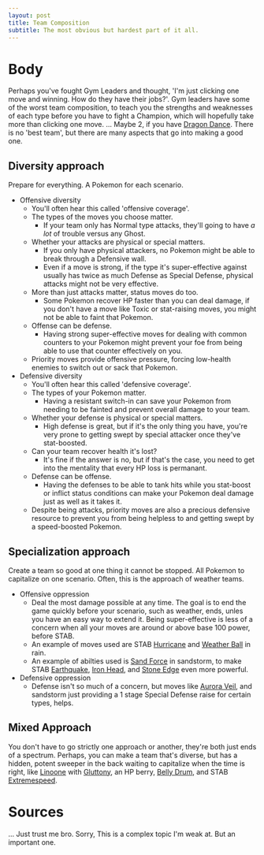 ```yaml
---
layout: post
title: Team Composition
subtitle: The most obvious but hardest part of it all.
---
```


# Body

Perhaps you've fought Gym Leaders and thought, 'I'm just clicking one move and winning. How do they have their jobs?'. Gym leaders have some of the worst team composition, to teach you the strengths and weaknesses of each type before you have to fight a Champion, which will hopefully take more than clicking one move. ... Maybe 2, if you have [Dragon Dance](https://www.serebii.net/attackdex-sm/dragondance.shtml). There is no 'best team', but there are many aspects that go into making a good one.

## Diversity approach

Prepare for everything. A Pokemon for each scenario.
- Offensive diversity
  - You'll often hear this called 'offensive coverage'.
  - The types of the moves you choose matter.
    - If your team only has Normal type attacks, they'll going to have *a lot* of trouble versus any Ghost.
  - Whether your attacks are physical or special matters.
    - If you only have physical attackers, no Pokemon might be able to break through a Defensive wall.
    - Even if a move is strong, if the type it's super-effective against usually has twice as much Defense as Special Defense, physical attacks might not be very effective.
  - More than just attacks matter, status moves do too.
    - Some Pokemon recover HP faster than you can deal damage, if you don't have a move like Toxic or stat-raising moves, you might not be able to faint that Pokemon.
  - Offense can be defense.
    - Having strong super-effective moves for dealing with common counters to your Pokemon might prevent your foe from being able to use that counter effectively on you.
  - Priority moves provide offensive pressure, forcing low-health enemies to switch out or sack that Pokemon.
- Defensive diversity
  - You'll often hear this called 'defensive coverage'.
  - The types of your Pokemon matter.
    - Having a resistant switch-in can save your Pokemon from needing to be fainted and prevent overall damage to your team.
  - Whether your defense is physical or special matters.
    - High defense is great, but if it's the only thing you have, you're very prone to getting swept by special attacker once they've stat-boosted.
  - Can your team recover health it's lost?
    - It's fine if the answer is no, but if that's the case, you need to get into the mentality that every HP loss is permanant.
  - Defense can be offense.
    - Having the defenses to be able to tank hits while you stat-boost or inflict status conditions can make your Pokemon deal damage just as well as it takes it.
  - Despite being attacks, priority moves are also a precious defensive resource to prevent you from being helpless to and getting swept by a speed-boosted Pokemon.

## Specialization approach

Create a team so good at one thing it cannot be stopped. All Pokemon to capitalize on one scenario. Often, this is the approach of weather teams.
- Offensive oppression
  - Deal the most damage possible at any time. The goal is to end the game quickly before your scenario, such as weather, ends, unles you have an easy way to extend it. Being super-effective is less of a concern when all your moves are around or above base 100 power, before STAB.
  - An example of moves used are STAB [Hurricane](https://www.serebii.net/attackdex-swsh/hurricane.shtml) and [Weather Ball](https://www.serebii.net/attackdex-swsh/weatherball.shtml) in rain.
  - An example of abilties used is [Sand Force](https://www.serebii.net/abilitydex/sandforce.shtml) in sandstorm, to make STAB [Earthquake](https://www.serebii.net/attackdex-swsh/earthquake.shtml), [Iron Head](https://www.serebii.net/attackdex-swsh/ironhead.shtml), and [Stone Edge](https://www.serebii.net/attackdex-swsh/stoneedge.shtml) even more powerful.
- Defensive oppression
  - Defense isn't so much of a concern, but moves like [Aurora Veil](https://www.serebii.net/attackdex-swsh/auroraveil.shtml), and sandstorm just providing a 1 stage Special Defense raise for certain types, helps.

## Mixed Approach

You don't have to go strictly one approach or another, they're both just ends of a spectrum. Perhaps, you can make a team that's diverse, but has a hidden, potent sweeper in the back waiting to capitalize when the time is right, like [Linoone](https://www.serebii.net/pokedex-swsh/linoone/#) with [Gluttony](https://www.serebii.net/abilitydex/gluttony.shtml), an HP berry, [Belly Drum](https://www.serebii.net/attackdex-swsh/bellydrum.shtml), and STAB [Extremespeed](https://www.serebii.net/attackdex-swsh/extremespeed.shtml).

# Sources

... Just trust me bro. Sorry, This is a complex topic I'm weak at. But an important one.
